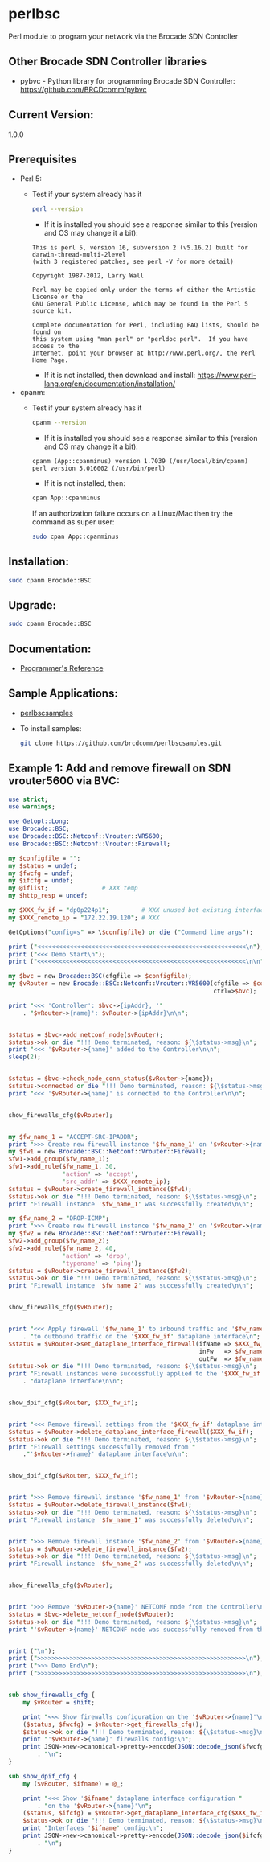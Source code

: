 # perlbsc
Perl module to program your network via the Brocade SDN Controller

## Other Brocade SDN Controller libraries 
* pybvc - Python library for programming Brocade SDN Controller:  https://github.com/BRCDcomm/pybvc 

## Current Version:
1.0.0

## Prerequisites
   - Perl 5: 
       - Test if your system already has it

         ```bash
         perl --version
         ```
          - If it is installed you should see a response similar to this (version and OS may change it a bit):

          ```
          This is perl 5, version 16, subversion 2 (v5.16.2) built for darwin-thread-multi-2level
          (with 3 registered patches, see perl -V for more detail)

          Copyright 1987-2012, Larry Wall

          Perl may be copied only under the terms of either the Artistic License or the
          GNU General Public License, which may be found in the Perl 5 source kit.

          Complete documentation for Perl, including FAQ lists, should be found on
          this system using "man perl" or "perldoc perl".  If you have access to the
          Internet, point your browser at http://www.perl.org/, the Perl Home Page.
          ```
          - If it is not installed, then download and install: https://www.perl-lang.org/en/documentation/installation/ 
   - cpanm:
        - Test if your system already has it

          ```bash         
          cpanm --version
          ```
          - If it is installed you should see a response similar to this (version and OS may change it a bit):

          ```
          cpanm (App::cpanminus) version 1.7039 (/usr/local/bin/cpanm)
          perl version 5.016002 (/usr/bin/perl)
          ```
          - If it is not installed, then:

          ```bash
          cpan App::cpanminus
          ```
          If an authorization failure occurs on a Linux/Mac then try the command as super user:
          ```bash
          sudo cpan App::cpanminus
          ```

## Installation:
```bash
sudo cpanm Brocade::BSC
```

## Upgrade:
```bash
sudo cpanm Brocade::BSC
```


## Documentation:
   - [Programmer's Reference](https://metacpan.org/pod/Brocade::BSC#METHODS)

## Sample Applications:
   - [perlbscsamples](https://github.com/brcdcomm/perlbscsamples)
   - To install samples:

     ```bash
     git clone https://github.com/brcdcomm/perlbscsamples.git
     ```

## Example 1:  Add and remove firewall on SDN vrouter5600 via BVC:

```perl
use strict;
use warnings;

use Getopt::Long;
use Brocade::BSC;
use Brocade::BSC::Netconf::Vrouter::VR5600;
use Brocade::BSC::Netconf::Vrouter::Firewall;

my $configfile = "";
my $status = undef;
my $fwcfg = undef;
my $ifcfg = undef;
my @iflist;               # XXX temp
my $http_resp = undef;

my $XXX_fw_if = "dp0p224p1";         # XXX unused but existing interface on vRouter
my $XXX_remote_ip = "172.22.19.120"; # XXX

GetOptions("config=s" => \$configfile) or die ("Command line args");

print ("<<<<<<<<<<<<<<<<<<<<<<<<<<<<<<<<<<<<<<<<<<<<<<<<<<<<<<<<<<\n");
print ("<<< Demo Start\n");
print ("<<<<<<<<<<<<<<<<<<<<<<<<<<<<<<<<<<<<<<<<<<<<<<<<<<<<<<<<<<\n\n");

my $bvc = new Brocade::BSC(cfgfile => $configfile);
my $vRouter = new Brocade::BSC::Netconf::Vrouter::VR5600(cfgfile => $configfile,
                                                         ctrl=>$bvc);

print "<<< 'Controller': $bvc->{ipAddr}, '"
    . "$vRouter->{name}': $vRouter->{ipAddr}\n\n";


$status = $bvc->add_netconf_node($vRouter);
$status->ok or die "!!! Demo terminated, reason: ${\$status->msg}\n";
print "<<< '$vRouter->{name}' added to the Controller\n\n";
sleep(2);


$status = $bvc->check_node_conn_status($vRouter->{name});
$status->connected or die "!!! Demo terminated, reason: ${\$status->msg}\n";
print "<<< '$vRouter->{name}' is connected to the Controller\n\n";


show_firewalls_cfg($vRouter);


my $fw_name_1 = "ACCEPT-SRC-IPADDR";
print ">>> Create new firewall instance '$fw_name_1' on '$vRouter->{name}'\n";
my $fw1 = new Brocade::BSC::Netconf::Vrouter::Firewall;
$fw1->add_group($fw_name_1);
$fw1->add_rule($fw_name_1, 30,
               'action' => 'accept',
               'src_addr' => $XXX_remote_ip);
$status = $vRouter->create_firewall_instance($fw1);
$status->ok or die "!!! Demo terminated, reason: ${\$status->msg}\n";
print "Firewall instance '$fw_name_1' was successfully created\n\n";

my $fw_name_2 = "DROP-ICMP";
print ">>> Create new firewall instance '$fw_name_2' on '$vRouter->{name}'\n";
my $fw2 = new Brocade::BSC::Netconf::Vrouter::Firewall;
$fw2->add_group($fw_name_2);
$fw2->add_rule($fw_name_2, 40,
               'action' => 'drop',
               'typename' => 'ping');
$status = $vRouter->create_firewall_instance($fw2);
$status->ok or die "!!! Demo terminated, reason: ${\$status->msg}\n";
print "Firewall instance '$fw_name_2' was successfully created\n\n";


show_firewalls_cfg($vRouter);


print "<<< Apply firewall '$fw_name_1' to inbound traffic and '$fw_name_2'"
    . "to outbound traffic on the '$XXX_fw_if' dataplane interface\n";
$status = $vRouter->set_dataplane_interface_firewall(ifName => $XXX_fw_if,
                                                     inFw   => $fw_name_1,
                                                     outFw  => $fw_name_2);
$status->ok or die "!!! Demo terminated, reason: ${\$status->msg}\n";
print "Firewall instances were successfully applied to the '$XXX_fw_if'"
    . "dataplane interface\n\n";


show_dpif_cfg($vRouter, $XXX_fw_if);


print "<<< Remove firewall settings from the '$XXX_fw_if' dataplane interface\n";
$status = $vRouter->delete_dataplane_interface_firewall($XXX_fw_if);
$status->ok or die "!!! Demo terminated, reason: ${\$status->msg}\n";
print "Firewall settings successfully removed from "
    ."'$vRouter->{name}' dataplane interface\n\n";


show_dpif_cfg($vRouter, $XXX_fw_if);


print ">>> Remove firewall instance '$fw_name_1' from '$vRouter->{name}'\n";
$status = $vRouter->delete_firewall_instance($fw1);
$status->ok or die "!!! Demo terminated, reason: ${\$status->msg}\n";
print "Firewall instance '$fw_name_1' was successfully deleted\n\n";


print ">>> Remove firewall instance '$fw_name_2' from '$vRouter->{name}'\n";
$status = $vRouter->delete_firewall_instance($fw2);
$status->ok or die "!!! Demo terminated, reason: ${\$status->msg}\n";
print "Firewall instance '$fw_name_2' was successfully deleted\n\n";


show_firewalls_cfg($vRouter);


print ">>> Remove '$vRouter->{name}' NETCONF node from the Controller\n";
$status = $bvc->delete_netconf_node($vRouter);
$status->ok or die "!!! Demo terminated, reason: ${\$status->msg}\n";
print "'$vRouter->{name}' NETCONF node was successfully removed from the Controller\n\n";


print ("\n");
print (">>>>>>>>>>>>>>>>>>>>>>>>>>>>>>>>>>>>>>>>>>>>>>>>>>>>>>>>>>\n");
print (">>> Demo End\n");
print (">>>>>>>>>>>>>>>>>>>>>>>>>>>>>>>>>>>>>>>>>>>>>>>>>>>>>>>>>>\n");


sub show_firewalls_cfg {
    my $vRouter = shift;

    print "<<< Show firewalls configuration on the '$vRouter->{name}'\n";
    ($status, $fwcfg) = $vRouter->get_firewalls_cfg();
    $status->ok or die "!!! Demo terminated, reason: ${\$status->msg}\n";
    print "'$vRouter->{name}' firewalls config:\n";
    print JSON->new->canonical->pretty->encode(JSON::decode_json($fwcfg))
        . "\n";
}

sub show_dpif_cfg {
    my ($vRouter, $ifname) = @_;

    print "<<< Show '$ifname' dataplane interface configuration "
        . "on the '$vRouter->{name}'\n";
    ($status, $ifcfg) = $vRouter->get_dataplane_interface_cfg($XXX_fw_if);
    $status->ok or die "!!! Demo terminated, reason: ${\$status->msg}\n";
    print "Interfaces '$ifname' config:\n";
    print JSON->new->canonical->pretty->encode(JSON::decode_json($ifcfg))
        . "\n";
}
```
